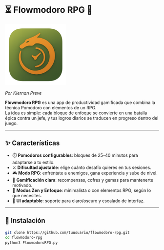 # ⏳ Flowmodoro RPG 🐉

<img src="flowmodoro-rpg.png" alt="Logo" width="200"/>

*Por Kiernan Preve*

**Flowmodoro RPG** es una app de productividad gamificada que combina la técnica Pomodoro con elementos de un RPG.  
La idea es simple: cada bloque de enfoque se convierte en una batalla épica contra un jefe, y tus logros diarios se traducen en progreso dentro del juego.  

---

## ✨ Características
- ⏱️ **Pomodoros configurables**: bloques de 25–40 minutos para adaptarse a tu estilo.  
- ⚔️ **Dificultad ajustable**: elige cuánto desafío quieres en tus sesiones.  
- 🎮 **Modo RPG**: enfréntate a enemigos, gana experiencia y sube de nivel.  
- 💎 **Gamificación clara**: recompensas, cofres y gemas para mantenerte motivado.  
- 🌙 **Modos Zen y Enfoque**: minimalista o con elementos RPG, según lo que necesites.  
- 🎨 **UI adaptable**: soporte para claro/oscuro y escalado de interfaz.  

---

## 🚀 Instalación
```bash
git clone https://github.com/tuusuario/flowmodoro-rpg.git
cd flowmodoro-rpg
python3 FlowmodoroRPG.py
